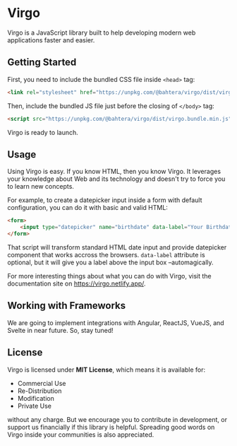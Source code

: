 # Virgo
Virgo is a JavaScript library built to help developing modern web applications faster and easier.

## Getting Started

First, you need to include the bundled CSS file inside `<head>` tag:
```html
<link rel="stylesheet" href="https://unpkg.com/@bahtera/virgo/dist/virgo.bundle.min.css">
```
Then, include the bundled JS file just before the closing of `</body>` tag:
```html
<script src="https://unpkg.com/@bahtera/virgo/dist/virgo.bundle.min.js"></script>
```
Virgo is ready to launch.

## Usage

Using Virgo is easy. If you know HTML, then you know Virgo. It leverages your knowledge about Web and its technology and doesn't try to force you to learn new concepts.

For example, to create a datepicker input inside a form with default configuration, you can do it with basic and valid HTML:

```html
<form>
	<input type="datepicker" name="birthdate" data-label="Your Birthdate">
</form>
```

That script will transform standard HTML date input and provide datepicker component that works accross the browsers. `data-label` attribute is optional, but it will give you a label above the input box –automagically.

For more interesting things about what you can do with Virgo, visit the documentation site on https://virgo.netlify.app/.

## Working with Frameworks

We are going to implement integrations with Angular, ReactJS, VueJS, and Svelte in near future. So, stay tuned!

## License

Virgo is licensed under **MIT License**, which means it is available for:
- Commercial Use
- Re-Distribution
- Modification
- Private Use

without any charge. But we encourage you to contribute in development, or support us financially if this library is helpful. Spreading good words on Virgo inside your communities is also appreciated.
